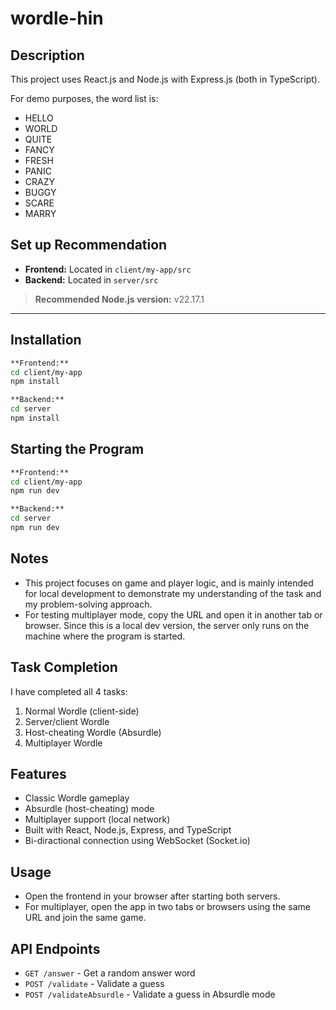 # wordle-hin

## Description
This project uses React.js and Node.js with Express.js (both in TypeScript).

For demo purposes, the word list is:

- HELLO
- WORLD
- QUITE
- FANCY
- FRESH
- PANIC
- CRAZY
- BUGGY
- SCARE
- MARRY

## Set up Recommendation
- **Frontend:** Located in `client/my-app/src`
- **Backend:** Located in `server/src`

> **Recommended Node.js version:** v22.17.1

---

## Installation

```sh
**Frontend:**
cd client/my-app
npm install

**Backend:**
cd server
npm install
```

## Starting the Program
```sh
**Frontend:**
cd client/my-app
npm run dev

**Backend:**
cd server
npm run dev
```

## Notes
- This project focuses on game and player logic, and is mainly intended for local development to demonstrate my understanding of the task and my problem-solving approach.
- For testing multiplayer mode, copy the URL and open it in another tab or browser. Since this is a local dev version, the server only runs on the machine where the program is started.

## Task Completion
I have completed all 4 tasks:

1. Normal Wordle (client-side)
2. Server/client Wordle
3. Host-cheating Wordle (Absurdle)
4. Multiplayer Wordle

## Features
- Classic Wordle gameplay
- Absurdle (host-cheating) mode
- Multiplayer support (local network)
- Built with React, Node.js, Express, and TypeScript
- Bi-diractional connection using WebSocket (Socket.io)

## Usage
- Open the frontend in your browser after starting both servers.
- For multiplayer, open the app in two tabs or browsers using the same URL and join the same game.

## API Endpoints
- `GET /answer` - Get a random answer word
- `POST /validate` - Validate a guess
- `POST /validateAbsurdle` - Validate a guess in Absurdle mode